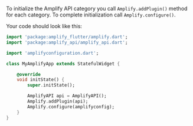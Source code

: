 To initialize the Amplify API category you call `Amplify.addPlugin()` method for each category. To complete initialization call `Amplify.configure()`.

Your code should look like this:

```dart
import 'package:amplify_flutter/amplify.dart';
import 'package:amplify_api/amplify_api.dart';

import 'amplifyconfiguration.dart';

class MyAmplifyApp extends StatefulWidget {

    @override
    void initState() {
        super.initState();

        AmplifyAPI api = AmplifyAPI();
        Amplify.addPlugin(api);
        Amplify.configure(amplifyconfig);
    }
}
```